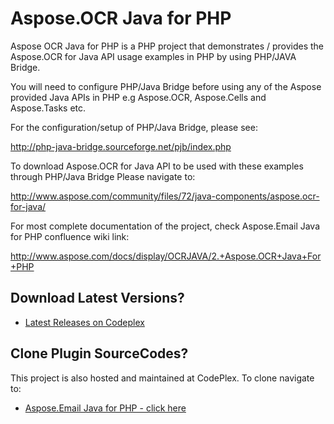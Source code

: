 # Aspose.OCR Java for PHP
Aspose OCR Java for PHP is a PHP project that demonstrates / provides the Aspose.OCR for Java API usage examples in PHP by using PHP/JAVA Bridge.

You will need to configure PHP/Java Bridge before using any of the Aspose provided Java APIs in PHP e.g Aspose.OCR, Aspose.Cells and Aspose.Tasks etc.

For the configuration/setup of PHP/Java Bridge, please see:

http://php-java-bridge.sourceforge.net/pjb/index.php

To download Aspose.OCR for Java API to be used with these examples through PHP/Java Bridge
Please navigate to:

http://www.aspose.com/community/files/72/java-components/aspose.ocr-for-java/

For most complete documentation of the project, check Aspose.Email Java for PHP confluence wiki link:

http://www.aspose.com/docs/display/OCRJAVA/2.+Aspose.OCR+Java+For+PHP


## Download Latest Versions?

* [Latest Releases on Codeplex](https://asposeocrjavaphp.codeplex.com/releases)

## Clone Plugin SourceCodes?

This project is also hosted and maintained at CodePlex. To clone navigate to: 

* [Aspose.Email Java for PHP - click here](https://asposeocrjavaphp.codeplex.com/SourceControl/latest)
